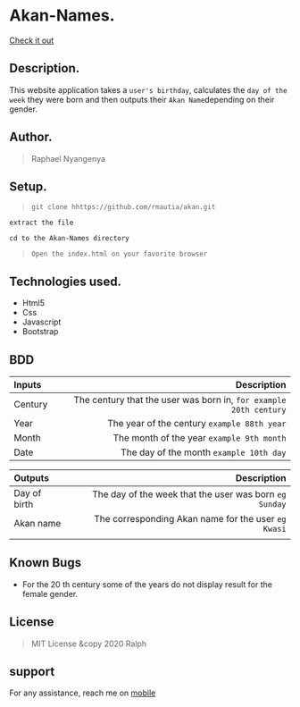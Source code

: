 # Akan-Names.
[Check it out](https://rmautia.github.io/akan/.)

## Description.
This website application takes a ``user's birthday``, calculates the ``day of the week`` they were born and then outputs their ``Akan Name``depending on their gender.  

## Author.
 > Raphael Nyangenya

 ## Setup.
 > ``git clone hhttps://github.com/rmautia/akan.git``

 ``extract the file``

 ``cd to the Akan-Names directory``

 > ``Open the index.html on your favorite browser``

## Technologies used.
  * Html5
  * Css
  * Javascript
  * Bootstrap

## BDD
| Inputs |  Description |
| :---         |          ---: |
| Century   | The century that the user was born in, ``for example 20th century``|
| Year     | The year of the century ``example 88th year``   |
| Month     | The month of the year ``example 9th month``     |
| Date     |  The day of the month ``example 10th day`` |


| Outputs |  Description |
| :---         |          ---: |
| Day of birth  | The day of the week that the user was born ``eg Sunday`` |
| Akan name    |  The corresponding Akan name for the user ``eg Kwasi``    |
|     |      |


## Known Bugs
* For the 20 th century some of the years do not display result for the female gender.

## License
> MIT License &copy 2020 Ralph

## support
For any assistance, reach me on [mobile](+254779078401)
